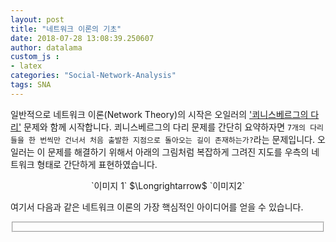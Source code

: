 ```yaml
---
layout: post
title: "네트워크 이론의 기초"
date: 2018-07-28 13:08:39.250607
author: datalama
custom_js : 
- latex
categories: "Social-Network-Analysis"
tags: SNA
---
```


일반적으로 네트워크 이론(Network Theory)의 시작은 오일러의 ['쾨니스베르그의 다리'](https://ko.wikipedia.org/wiki/%EC%BE%A8%EB%8B%88%ED%9E%88%EC%8A%A4%EB%B2%A0%EB%A5%B4%ED%81%AC%EC%9D%98_%EB%8B%A4%EB%A6%AC_%EB%AC%B8%EC%A0%9C)
문제와 함께 시작합니다. 쾨니스베르그의 다리 문제를 간단히 요약하자면 `7개의 다리들을 한 번씩만 건너서 처음 출발한 지점으로 돌아오는 길이 존재하는가?`라는 문제입니다. 오일러는 이 문제를 해결하기 위해서 아래의 그림처럼 복잡하게 그려진 지도를 우측의 네트워크 형태로 간단하게 표현하였습니다. 

<div align="center">
`이미지 1` $\Longrightarrow$ `이미지2`
</div>

여기서 다음과 같은 네트워크 이론의 가장 핵심적인 아이디어를 얻을 수 있습니다.

<fieldset>

</fieldset>

